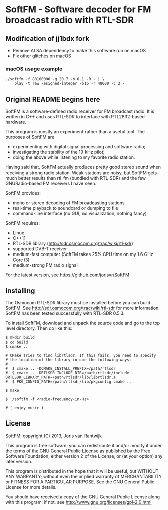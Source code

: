 # SoftFM - Software decoder for FM broadcast radio with RTL-SDR

## Modification of jj1bdx fork

* Remove ALSA dependency to make this software run on macOS
* Fix other glitches on macOS

### macOS usage example

    ./softfm -f 88100000 -g 20.7 -b 0.1 -R - | \
        play -t raw -esigned-integer -b16 -r 48000 -c 2 -

## Original README begins here

SoftFM is a software-defined radio receiver for FM broadcast radio.
It is written in C++ and uses RTL-SDR to interface with RTL2832-based
hardware.

This program is mostly an experiment rather than a useful tool.
The purposes of SoftFM are

* experimenting with digital signal processing and software radio;
* investigating the stability of the 19 kHz pilot;
* doing the above while listening to my favorite radio station.

Having said that, SoftFM actually produces pretty good stereo sound
when receiving a strong radio station.  Weak stations are noisy,
but SoftFM gets much better results than rtl\_fm (bundled with RTL-SDR)
and the few GNURadio-based FM receivers I have seen.

SoftFM provides:

* mono or stereo decoding of FM broadcasting stations
* real-time playback to soundcard or dumping to file
* command-line interface (no GUI, no visualization, nothing fancy)

SoftFM requires:

* Linux
* C++11
* RTL-SDR library (http://sdr.osmocom.org/trac/wiki/rtl-sdr)
* supported DVB-T receiver
* medium-fast computer (SoftFM takes 25% CPU time on my 1.6 GHz Core i3)
* medium-strong FM radio signal

For the latest version, see https://github.com/jorisvr/SoftFM

## Installing

The Osmocom RTL-SDR library must be installed before you can build SoftFM.
See http://sdr.osmocom.org/trac/wiki/rtl-sdr for more information.
SoftFM has been tested successfully with RTL-SDR 0.5.3.

To install SoftFM, download and unpack the source code and go to the
top level directory. Then do like this:

    $ mkdir build
    $ cd build
    $ cmake ..
    
    # CMake tries to find librtlsdr. If this fails, you need to specify
    # the location of the library in one the following ways:
    #
    #  $ cmake .. -DCMAKE_INSTALL_PREFIX=/path/rtlsdr
    #  $ cmake .. -DRTLSDR_INCLUDE_DIR=/path/rtlsdr/include -DRTLSDR_LIBRARY_PATH=/path/rtlsdr/lib/librtlsdr.a
    #  $ PKG_CONFIG_PATH=/path/rtlsdr/lib/pkgconfig cmake ..
    
    $ make
    
    $ ./softfm -f <radio-frequency-in-Hz>
    
    # ( enjoy music )


## License

SoftFM, copyright (C) 2013, Joris van Rantwijk

This program is free software; you can redistribute it and/or modify
it under the terms of the GNU General Public License as published by
the Free Software Foundation; either version 2 of the License, or
(at your option) any later version.

This program is distributed in the hope that it will be useful,
but WITHOUT ANY WARRANTY; without even the implied warranty of
MERCHANTABILITY or FITNESS FOR A PARTICULAR PURPOSE.  See the
GNU General Public License for more details.

You should have received a copy of the GNU General Public License along
with this program; if not, see http://www.gnu.org/licenses/gpl-2.0.html
